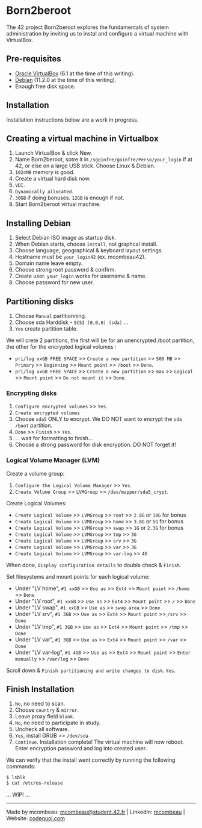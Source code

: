 # Born2beroot
The 42 project Born2beroot explores the fundamentals of system administration by inviting us to instal and configure a virtual machine with VirtualBox.

## Pre-requisites
* [Oracle VirtualBox](https://www.virtualbox.org/) (6.1 at the time of this writing).
* [Debian](https://cdimage.debian.org/debian-cd/current/amd64/iso-cd/) (11.2.0 at the time of this writing).
* Enough free disk space.

## Installation
Installation instructions below are a work in progress.

## Creating a virtual machine in Virtualbox
1. Launch VirtualBox & click New.
3. Name Born2beroot, sotre it in ```/sgoinfre/goinfre/Perso/your_login``` if at 42, or else on a large USB stick. Choose Linux & Debian.
4. ```1024MB``` memory is good.
5. Create a virtual hard disk now.
6. ```VDI```.
7. ```Dynamically allocated```.
8. ```30GB``` if doing bonuses. ```12GB``` is enough if not.
9. Start Born2beroot virtual machine.

## Installing Debian
1. Select Debian ISO image as startup disk.
2. When Debian starts, choose ```Install```, not graphcal install.
3. Choose language, geographical & keyboard layout settings.
4. Hostname must be ```your_login42``` (ex. mcombeau42).
5. Domain name leave empty.
6. Choose strong root password & confirm.
7. Create user. ```your_login``` works for username & name.
8. Choose password for new user.

## Partitioning disks
1. Choose ```Manual``` partitionning.
2. Choose sda Harddisk - ```SCSI (0,0,0) (sda)``` ...
3. ```Yes``` create partition table.

We will crete 2 partitions, the first will be for an unencrypted /boot partition, the other for the encrypted logical volumes :
* ```pri/log xxGB FREE SPACE``` >> ```Create a new partition``` >> ```500 MB``` >> ```Primary``` >> ```Beginning``` >> ```Mount point``` >> ```/boot``` >> ```Done```.
* ```pri/log xxGB FREE SPACE``` >> ```Create a new partition``` >> ```max``` >> ```Logical``` >> ```Mount point``` >> ```Do not mount it``` >> ```Done```.

### Encrypting disks
1. ```Configure encrypted volumes``` >> ```Yes```.
2. ```Create encrypted volumes```
3. Choose ```sda5``` ONLY to encrypt. We DO NOT want to encrypt the ```sda /boot``` partition.
4. ```Done``` >> ```Finish``` >> ```Yes```.
5. ... wait for formatting to finish...
6. Choose a strong password for disk encryption. DO NOT forget it!

### Logical Volume Manager (LVM)
Create a volume group:
1. ```Configure the Logical Volume Manager``` >> ```Yes```.
3. ```Create Volume Group``` >> ```LVMGroup``` >> ```/dev/mapper/sda5_crypt```.

Create Logical Volumes:
* ```Create Logical Volume``` >> ```LVMGroup``` >> ```root``` >> ```2.8G``` or ```10G``` for bonus
* ```Create Logical Volume``` >> ```LVMGroup``` >> ```home``` >> ```3.8G``` or ```5G``` for bonus
* ```Create Logical Volume``` >> ```LVMGroup``` >> ```swap``` >> ```1G``` or ```2.3G``` for bonus
* ```Create Logical Volume``` >> ```LVMGroup``` >> ```tmp``` >> ```3G```
* ```Create Logical Volume``` >> ```LVMGroup``` >> ```srv``` >> ```3G```
* ```Create Logical Volume``` >> ```LVMGroup``` >> ```var``` >> ```3G```
* ```Create Logical Volume``` >> ```LVMGroup``` >> ```var-log``` >> ```4G```

When done, ```Display configuration details``` to double check & ```Finish```.

Set filesystems and mount points for each logical volume:
* Under "LV home", ```#1 xxGB``` >> ```Use as``` >> ```Ext4``` >> ```Mount point``` >> ```/home``` >> ```Done```
* Under "LV root", ```#1 xxGB``` >> ```Use as``` >> ```Ext4``` >> ```Mount point``` >> ```/``` >> ```Done```
* Under "LV swap", ```#1 xxGB``` >> ```Use as``` >> ```swap area``` >> ```Done```
* Under "LV srv", ```#1 3GB``` >> ```Use as``` >> ```Ext4``` >> ```Mount point``` >> ```/srv``` >> ```Done```
* Under "LV tmp", ```#1 3GB``` >> ```Use as``` >> ```Ext4``` >> ```Mount point``` >> ```/tmp``` >> ```Done```
* Under "LV var", ```#1 3GB``` >> ```Use as``` >> ```Ext4``` >> ```Mount point``` >> ```/var``` >> ```Done```
* Under "LV var-log", ```#1 4GB``` >> ```Use as``` >> ```Ext4``` >> ```Mount point``` >> ```Enter manually``` >> ```/var/log``` >> ```Done```

Scroll down & ```Finish partitioning and write changes to disk```. ```Yes```.

## Finish Installation
1. ```No```, no need to scan.
2. Choose ```country``` & ```mirror```.
3. Leave proxy field ```blank```.
4. ```No```, no need to participate in study.
5. Uncheck all software.
6. ```Yes```, install GRUB >> ```/dev/sda```
7. ```Continue```.
Installation complete! The virtual machine will now reboot. Enter encryption password and log into created user.

We can verify that the install went correctly by running the following commands:
```bash
$ lsblk
$ cat /etc/os-release
```

...
WIP!
...

---
Made by mcombeau: mcombeau@student.42.fr | LinkedIn: [mcombeau](https://www.linkedin.com/in/mia-combeau-86653420b/) | Website: [codequoi.com](https://www.codequoi.com)

